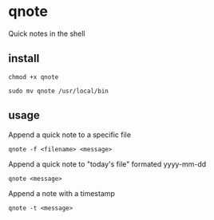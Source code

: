 # qnote
Quick notes in the shell

## install
```
chmod +x qnote
```

```
sudo mv qnote /usr/local/bin
```

## usage

Append a quick note to a specific file 

```
qnote -f <filename> <message>
```

Append a quick note to "today's file" formated yyyy-mm-dd

```
qnote <message>
```

Append a note with a timestamp

```
qnote -t <message>
```
